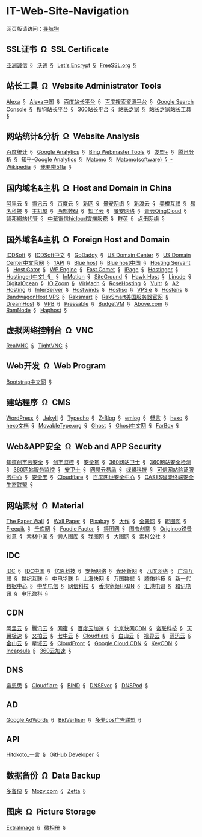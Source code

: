 # IT-Web-Site-Navigation

网页版请访问：[导航狗](https://daohanggou.cn/)


## SSL证书&ensp;&Omega;&ensp;SSL Certificate

[亚洲诚信](https://www.trustasia.com/)&ensp;&sect;&ensp;
[沃通](https://freessl.wosign.com/)&ensp;&sect;&ensp;
[Let's Encrypt](https://letsencrypt.org/)&ensp;&sect;&ensp;
[FreeSSL.org](https://freessl.cn/)&ensp;&sect;&ensp;

## 站长工具&ensp;&Omega;&ensp;Website Administrator Tools

[Alexa](https://www.alexa.com/)&ensp;&sect;&ensp;
[Alexa中国](http://www.alexa.cn/)&ensp;&sect;&ensp;
[百度站长平台](http://zhanzhang.baidu.com/)&ensp;&sect;&ensp;
[百度搜索资源平台](http://ziyuan.baidu.com/)&ensp;&sect;&ensp;
[Google Search Console](https://www.google.com/webmasters)&ensp;&sect;&ensp;
[搜狗站长平台](http://zhanzhang.sogou.com/)&ensp;&sect;&ensp;
[360站长平台](http://zhanzhang.so.com/)&ensp;&sect;&ensp;
[站长之家](http://www.chinaz.com/)&ensp;&sect;&ensp;
[站长之家站长工具](http://tool.chinaz.com/)&ensp;&sect;&ensp;

## 网站统计&分析&ensp;&Omega;&ensp;Website Analysis

[百度统计](https://tongji.baidu.com)&ensp;&sect;&ensp;
[Google Analytics](https://analytics.google.com)&ensp;&sect;&ensp;
[Bing Webmaster Tools](https://www.bing.com/toolbox/webmaster)&ensp;&sect;&ensp;
[友盟+](http://www.umeng.com/)&ensp;&sect;&ensp;
[腾讯分析](http://ta.qq.com/)&ensp;&sect;&ensp;
[知乎-Google Analytics](https://www.zhihu.com/topic/19557580)&ensp;&sect;&ensp;
[Matomo](https://matomo.org/ "开源的网站访问统计系统")&ensp;&sect;&ensp;
[Matomo(software)&ensp;&sect;&ensp;-Wikipedia](https://en.wikipedia.org/wiki/Matomo_(software)&ensp;&sect;&ensp; "Wikipedia中关于Matomo的页面")&ensp;&sect;&ensp;
[我要啦51la](https://www.51.la/)&ensp;&sect;&ensp;

## 国内域名&主机&ensp;&Omega;&ensp;Host and Domain in China

[阿里云](https://www.aliyun.com/)&ensp;&sect;&ensp;
[腾讯云](https://cloud.tencent.com/)&ensp;&sect;&ensp;
[百度云](https://cloud.baidu.com/)&ensp;&sect;&ensp;
[新网](http://www.xinnet.com/)&ensp;&sect;&ensp;
[景安网络](https://www.zzidc.com/)&ensp;&sect;&ensp;
[新浪云](https://www.sinacloud.com/)&ensp;&sect;&ensp;
[美橙互联](https://www.cndns.com/)&ensp;&sect;&ensp;
[易名科技](https://www.ename.com/)&ensp;&sect;&ensp;
[主机屋](http://www.zhujiwu.com/)&ensp;&sect;&ensp;
[西部数码](https://www.west.cn/)&ensp;&sect;&ensp;
[知了云](https://www.zllyun.com/)&ensp;&sect;&ensp;
[景安网络](https://www.zzidc.hk/)&ensp;&sect;&ensp;
[青云QingCloud](https://www.qingcloud.com/)&ensp;&sect;&ensp;
[智邦網站代管](https://hosting.url.com.tw/)&ensp;&sect;&ensp;
[中華電信hicloud雲端服務](http://hicloud.hinet.net/)&ensp;&sect;&ensp;
[群英](http://www.qy.com.cn/)&ensp;&sect;&ensp;
[点击网络](http://www.dj.cn/)&ensp;&sect;&ensp;

## 国外域名&主机&ensp;&Omega;&ensp;Foreign Host and Domain

[ICDSoft](https://www.icdsoft.com/)&ensp;&sect;&ensp;
[ICDSoft中文](http://www.icdsoft.com.hk/)&ensp;&sect;&ensp;
[GoDaddy](https://sg.godaddy.com/zh/ "主机服务&网站&域名注册")&ensp;&sect;&ensp;
[US Domain Center](http://www.usdomaincenter.com)&ensp;&sect;&ensp;
[US Domain Center中文官网](http://cn.usdomaincenter.com/)&ensp;&sect;&ensp;
[1API](https://www.1api.net/ "域名注册")&ensp;&sect;&ensp;
[Blue host](https://www.bluehost.com)&ensp;&sect;&ensp;
[Blue host中国](https://cn.bluehost.com/)&ensp;&sect;&ensp;
[Hosting Servant](http://hostingservant.com/)&ensp;&sect;&ensp;
[Host Gator](https://www.hostgator.com/)&ensp;&sect;&ensp;
[WP Engine](https://wpengine.com/)&ensp;&sect;&ensp;
[Fast Comet](https://www.fastcomet.com/)&ensp;&sect;&ensp;
[iPage](https://www.ipage.com/)&ensp;&sect;&ensp;
[Hostinger](https://www.hostinger.com/)&ensp;&sect;&ensp;
[Hostinger(中文)&ensp;&sect;&ensp;](https://www.hostinger.com.hk/)&ensp;&sect;&ensp;
[InMotion](https://www.inmotionhosting.com/)&ensp;&sect;&ensp;
[SiteGround](https://www.siteground.com/)&ensp;&sect;&ensp;
[Hawk Host](https://www.hawkhost.com/)&ensp;&sect;&ensp;
[Linode](https://www.linode.com)&ensp;&sect;&ensp;
[DigitalOcean](https://www.digitalocean.com/)&ensp;&sect;&ensp;
[IO Zoom](https://www.iozoom.com/)&ensp;&sect;&ensp;
[VirMach](https://virmach.com/)&ensp;&sect;&ensp;
[RoseHosting](https://www.rosehosting.com/)&ensp;&sect;&ensp;
[Vultr](https://www.vultr.com/)&ensp;&sect;&ensp;
[A2 Hosting](https://www.a2hosting.com/)&ensp;&sect;&ensp;
[InterServer](https://www.interserver.net/)&ensp;&sect;&ensp;
[Hostwinds](https://www.hostwinds.com/)&ensp;&sect;&ensp;
[Hostiso](https://hostiso.com/)&ensp;&sect;&ensp;
[VPSie](https://vpsie.com/)&ensp;&sect;&ensp;
[Hostens](https://www.hostens.com/)&ensp;&sect;&ensp;
[BandwagonHost VPS](https://bandwagonhost.com/)&ensp;&sect;&ensp;
[Raksmart](http://www.raksmart.com/)&ensp;&sect;&ensp;
[RakSmart美国服务器官网](http://cn.raksmart.com/)&ensp;&sect;&ensp;
[DreamHost](https://www.dreamhost.com/)&ensp;&sect;&ensp;
[VPB](https://www.vpb.com/)&ensp;&sect;&ensp;
[Pressable](https://pressable.com/)&ensp;&sect;&ensp;
[BudgetVM](https://www.budgetvm.com/)&ensp;&sect;&ensp;
[Above.com](https://www.above.com/)&ensp;&sect;&ensp;
[RamNode](http://www.ramnode.com/)&ensp;&sect;&ensp;
[Haphost](https://haphost.com/)&ensp;&sect;&ensp;

## 虚拟网络控制台&ensp;&Omega;&ensp;VNC
[RealVNC](https://www.realvnc.com/)&ensp;&sect;&ensp;
[TightVNC](http://tightvnc.net/)&ensp;&sect;&ensp;

## Web开发&ensp;&Omega;&ensp;Web Program

[Bootstrap中文网](http://www.bootcss.com/)&ensp;&sect;&ensp;

## 建站程序&ensp;&Omega;&ensp;CMS

[WordPress](https://cn.wordpress.org/)&ensp;&sect;&ensp;
[Jekyll](https://jekyllrb.com/)&ensp;&sect;&ensp;
[Typecho](http://typecho.org/)&ensp;&sect;&ensp;
[Z-Blog](https://www.zblogcn.com/)&ensp;&sect;&ensp;
[emlog](http://www.emlog.net/)&ensp;&sect;&ensp;
[畅言](http://changyan.kuaizhan.com/ "网站评论系统")&ensp;&sect;&ensp;
[hexo](https://hexo.io/)&ensp;&sect;&ensp;
[hexo文档](https://hexo.io/zh-cn/docs/)&ensp;&sect;&ensp;
[MovableType.org](https://movabletype.org/)&ensp;&sect;&ensp;
[Ghost](https://ghost.org/)&ensp;&sect;&ensp;
[Ghost中文网](http://www.ghostchina.com/)&ensp;&sect;&ensp;
[FarBox](https://www.farbox.com/)&ensp;&sect;&ensp;

## Web&APP安全&ensp;&Omega;&ensp;Web and APP Security

[知道创宇云安全](https://www.yunaq.com/)&ensp;&sect;&ensp;
[创宇监控](http://jk.yunaq.com/)&ensp;&sect;&ensp;
[安全狗](http://www.safedog.cn/)&ensp;&sect;&ensp;
[360网站卫士](https://wangzhan.360.cn/)&ensp;&sect;&ensp;
[360网站安全检测](http://webscan.360.cn/)&ensp;&sect;&ensp;
[360网站服务监控](http://jk.cloud.360.cn/)&ensp;&sect;&ensp;
[安卫士](http://www.anweishi.com/)&ensp;&sect;&ensp;
[网易云易盾](https://dun.163.com/)&ensp;&sect;&ensp;
[绿盟科技](http://www.nsfocus.com.cn/)&ensp;&sect;&ensp;
[可信网站验证服务中心](http://www.kxnet.cn/)&ensp;&sect;&ensp;
[安全宝](http://www.anquanbao.com/)&ensp;&sect;&ensp;
[Cloudflare](https://www.cloudflare.com/)&ensp;&sect;&ensp;
[百度网址安全中心](http://bsb.baidu.com/)&ensp;&sect;&ensp;
[OASES智能终端安全生态联盟](https://oases.io/)&ensp;&sect;&ensp;

## 网站素材&ensp;&Omega;&ensp;Material

[The Paper Wall](https://thepaperwall.com/)&ensp;&sect;&ensp;
[Wall Paper](https://www.wallpaper.com/)&ensp;&sect;&ensp;
[Pixabay](https://pixabay.com/)&ensp;&sect;&ensp;
[大作](http://www.j-h-k.com/)&ensp;&sect;&ensp;
[全景网](http://quanjing.com/)&ensp;&sect;&ensp;
[昵图网](http://www.nipic.com/)&ensp;&sect;&ensp;
[Freepik](https://www.freepik.com/)&ensp;&sect;&ensp;
[千库网](http://588ku.com/)&ensp;&sect;&ensp;
[Foodie Factor](https://foodiefactor.com/)&ensp;&sect;&ensp;
[摄图网](http://699pic.com/)&ensp;&sect;&ensp;
[图虫创意](https://stock.dfic.cn/)&ensp;&sect;&ensp;
[Originoo锐景创意](http://originoo.com)&ensp;&sect;&ensp;
[素材中国](http://www.sccnn.com/)&ensp;&sect;&ensp;
[懒人图库](http://www.lanrentuku.com/)&ensp;&sect;&ensp;
[我图网](http://www.ooopic.com/)&ensp;&sect;&ensp;
[大图网](www.daimg.com)&ensp;&sect;&ensp;
[素材公社](http://www.tooopen.com/)&ensp;&sect;&ensp;

## IDC

[IDC](https://www.idc.com/ "提供信息技术、电信行业和消费科技的咨询、顾问和活动服务")&ensp;&sect;&ensp;
[IDC中国](https://www.idc.com.cn/ "提供信息技术、电信行业和消费科技的咨询、顾问和活动服务")&ensp;&sect;&ensp;
[亿恩科技](http://www.enkj.com/)&ensp;&sect;&ensp;
[安畅网络](https://www.anchnet.com/)&ensp;&sect;&ensp;
[光环新网](www.sinnet.com.cn/)&ensp;&sect;&ensp;
[八度网络](http://www.ebadu.net/)&ensp;&sect;&ensp;
[广深互联](https://www.99idc.cn/)&ensp;&sect;&ensp;
[世纪互联](http://www.ch.21vianet.com/)&ensp;&sect;&ensp;
[中电华联](http://www.6hl.cn/)&ensp;&sect;&ensp;
[上海快网](http://www.kwww.cn/)&ensp;&sect;&ensp;
[万国数据](http://www.gds-services.com/)&ensp;&sect;&ensp;
[腾佑科技](http://www.tuidc.com/)&ensp;&sect;&ensp;
[新一代数据中心](https://www.gzidc.com/)&ensp;&sect;&ensp;
[中华电信](http://www.cht.com.tw/)&ensp;&sect;&ensp;
[网信科技](http://www.wxdata.cn/)&ensp;&sect;&ensp;
[香港宽频HKBN](https://www.hkbn.net/)&ensp;&sect;&ensp;
[汇港电讯](http://www.wtthk.com.hk/)&ensp;&sect;&ensp;
[和记电讯](http://www.hthkh.com/)&ensp;&sect;&ensp;
[电讯盈科](http://www.pccw.com/)&ensp;&sect;&ensp;

## CDN

[阿里云](https://www.aliyun.com/)&ensp;&sect;&ensp;
[腾讯云](https://cloud.tencent.com/)&ensp;&sect;&ensp;
[网宿](http://www.wangsu.com/)&ensp;&sect;&ensp;
[百度云加速](https://su.baidu.com/)&ensp;&sect;&ensp;
[北京快网CDN](http://www.fastweb.com.cn/)&ensp;&sect;&ensp;
[帝联科技](http://www.dnion.com/)&ensp;&sect;&ensp;
[天翼极速](http://www.ebit.cn/)&ensp;&sect;&ensp;
[又拍云](https://www.upyun.com/)&ensp;&sect;&ensp;
[七牛云](https://www.qiniu.com/)&ensp;&sect;&ensp;
[Cloudflare](https://www.cloudflare.com/)&ensp;&sect;&ensp;
[白山云](https://www.baishancloud.com/)&ensp;&sect;&ensp;
[视界云](http://www.vdncloud.com/)&ensp;&sect;&ensp;
[蓝汛云](http://cloud.chinacache.com/)&ensp;&sect;&ensp;
[金山云](https://www.ksyun.com/)&ensp;&sect;&ensp;
[星域云](https://www.xycloud.com/)&ensp;&sect;&ensp;
[CloudFront](https://aws.amazon.com/cn/cloudfront/ "CloudFront中文版")&ensp;&sect;&ensp;
[Google Cloud CDN](https://cloud.google.com/cdn/)&ensp;&sect;&ensp;
[KeyCDN](https://www.keycdn.com/)&ensp;&sect;&ensp;
[Incapsula](https://www.incapsula.com/)&ensp;&sect;&ensp;
[360云加速](https://cdn.cloud.360.cn/)&ensp;&sect;&ensp;

## DNS

[帝恩思](https://www.dns.com/)&ensp;&sect;&ensp;
[Cloudflare](https://www.cloudflare.com/)&ensp;&sect;&ensp;
[BIND](https://www.isc.org/downloads/bind/ "DNS software")&ensp;&sect;&ensp;
[DNSEver](https://www.dnsever.com/)&ensp;&sect;&ensp;
[DNSPod](https://www.dnspod.cn/)&ensp;&sect;&ensp;

## AD

[Google AdWords](https://adwords.google.com)&ensp;&sect;&ensp;
[BidVertiser](https://www.bidvertiser.com/)&ensp;&sect;&ensp;
[多麦cps广告联盟](http://www.duomai.com/)&ensp;&sect;&ensp;

## API

[Hitokoto_一言](https://hitokoto.cn/)&ensp;&sect;&ensp;
[GitHub Developer](https://developer.github.com/)&ensp;&sect;&ensp;


## 数据备份&ensp;&Omega;&ensp;Data Backup

[多备份](http://www.dbfen.com/)&ensp;&sect;&ensp;
[Mozy.com](https://mozy.com/)&ensp;&sect;&ensp;
[Zetta](https://www.zetta.net/)&ensp;&sect;&ensp;


## 图床&ensp;&Omega;&ensp;Picture Storage

[ExtraImage](https://extraimage.net/)&ensp;&sect;&ensp;
[微相册](http://photo.weibo.com/ "微博相册")&ensp;&sect;&ensp;